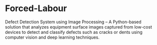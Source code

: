 # Forced-Labour
Defect Detection System using Image Processing – A Python-based solution that analyzes equipment surface images captured from low-cost devices to detect and classify defects such as cracks or dents using computer vision and deep learning techniques.
